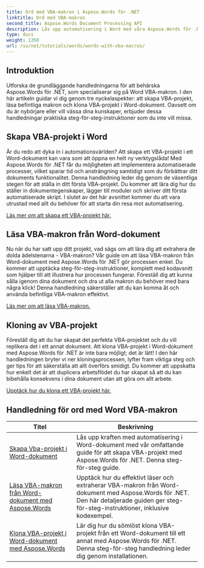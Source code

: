 ```yaml
---
title: Ord med VBA-makron i Aspose.Words för .NET
linktitle: Ord med VBA-makron
second_title: Aspose.Words Document Processing API
description: Lås upp automatisering i Word med våra Aspose.Words för .NET tutorials. Skapa, läs och klona effektivt VBA-makron i Word-dokument.
type: docs
weight: 1350
url: /sv/net/tutorials/words/words-with-vba-macros/
---
```

## Introduktion

Utforska de grundläggande handledningarna för att behärska Aspose.Words för .NET, som specialiserar sig på Word VBA-makron. I den här artikeln guidar vi dig genom tre nyckelaspekter: att skapa VBA-projekt, läsa befintliga makron och klona VBA-projekt i Word-dokument. Oavsett om du är nybörjare eller vill vässa dina kunskaper, erbjuder dessa handledningar praktiska steg-för-steg-instruktioner som du inte vill missa. 

## Skapa VBA-projekt i Word

Är du redo att dyka in i automationsvärlden? Att skapa ett VBA-projekt i ett Word-dokument kan vara som att öppna en helt ny verktygslåda! Med Aspose.Words för .NET får du möjligheten att implementera automatiserade processer, vilket sparar tid och ansträngning samtidigt som du förbättrar ditt dokuments funktionalitet. Denna handledning leder dig genom de väsentliga stegen för att ställa in ditt första VBA-projekt. Du kommer att lära dig hur du ställer in dokumentegenskaper, lägger till moduler och skriver ditt första automatiserade skript. I slutet av det här avsnittet kommer du att vara utrustad med allt du behöver för att starta din resa mot automatisering. 

[Läs mer om att skapa ett VBA-projekt här.](./creating-vba-project/)

## Läsa VBA-makron från Word-dokument

Nu när du har satt upp ditt projekt, vad sägs om att lära dig att extrahera de dolda ädelstenarna - VBA-makron? Vår guide om att läsa VBA-makron från Word-dokument med Aspose.Words för .NET gör processen enkel. Du kommer att upptäcka steg-för-steg-instruktioner, komplett med kodavsnitt som hjälper till att illustrera hur processen fungerar. Föreställ dig att kunna sålla igenom dina dokument och dra ut alla makron du behöver med bara några klick! Denna handledning säkerställer att du kan komma åt och använda befintliga VBA-makron effektivt. 

[Läs mer om att läsa VBA-makron.](./reading-vba-macros-word-document/)

## Kloning av VBA-projekt

Föreställ dig att du har skapat det perfekta VBA-projektet och du vill replikera det i ett annat dokument. Att klona VBA-projekt i Word-dokument med Aspose.Words för .NET är inte bara möjligt; det är lätt! I den här handledningen bryter vi ner kloningsprocessen, lyfter fram viktiga steg och ger tips för att säkerställa att allt överförs smidigt. Du kommer att uppskatta hur enkelt det är att duplicera arbetsflödet du har skapat så att du kan bibehålla konsekvens i dina dokument utan att göra om allt arbete. 

[Upptäck hur du klona ett VBA-projekt här.](./clone-vba-project-word-document/)

 ## Handledning för ord med Word VBA-makron
| Titel | Beskrivning |
| --- | --- |
| [Skapa Vba-projekt i Word-dokument](./creating-vba-project/) | Lås upp kraften med automatisering i Word-dokument med vår omfattande guide för att skapa VBA-projekt med Aspose.Words för .NET. Denna steg-för-steg guide. |
| [Läsa VBA-makron från Word-dokument med Aspose.Words](./reading-vba-macros-word-document/) | Upptäck hur du effektivt läser och extraherar VBA-makron från Word-dokument med Aspose.Words för .NET. Den här detaljerade guiden ger steg-för-steg-instruktioner, inklusive kodexempel. |
| [Klona VBA-projekt i Word-dokument med Aspose.Words](./clone-vba-project-word-document/) | Lär dig hur du sömlöst klona VBA-projekt från ett Word-dokument till ett annat med Aspose.Words för .NET. Denna steg-för-steg handledning leder dig genom installationen. |